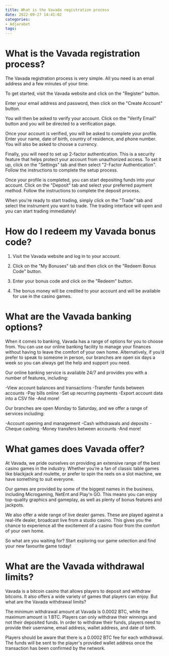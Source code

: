 ```yaml
---
title: What is the Vavada registration process
date: 2022-09-27 14:41:02
categories:
- Adjarabet
tags:
---
```



#  What is the Vavada registration process?

The Vavada registration process is very simple. All you need is an email address and a few minutes of your time.

To get started, visit the Vavada website and click on the "Register" button.

Enter your email address and password, then click on the "Create Account" button.

You will then be asked to verify your account. Click on the "Verify Email" button and you will be directed to a verification page.

Once your account is verified, you will be asked to complete your profile. Enter your name, date of birth, country of residence, and phone number. You will also be asked to choose a currency.

Finally, you will need to set up 2-factor authentication. This is a security feature that helps protect your account from unauthorized access. To set it up, click on the "Settings" tab and then select "2-Factor Authentication". Follow the instructions to complete the setup process.


Once your profile is completed, you can start depositing funds into your account. Click on the "Deposit" tab and select your preferred payment method. Follow the instructions to complete the deposit process.

When you're ready to start trading, simply click on the "Trade" tab and select the instrument you want to trade. The trading interface will open and you can start trading immediately!

#  How do I redeem my Vavada bonus code?

1. Visit the Vavada website and log in to your account.

2. Click on the "My Bonuses" tab and then click on the "Redeem Bonus Code" button.

3. Enter your bonus code and click on the "Redeem" button.

4. The bonus money will be credited to your account and will be available for use in the casino games.

#  What are the Vavada banking options?

When it comes to banking, Vavada has a range of options for you to choose from. You can use our online banking facility to manage your finances without having to leave the comfort of your own home. Alternatively, if you’d prefer to speak to someone in person, our branches are open six days a week so you can always get the help and support you need.

Our online banking service is available 24/7 and provides you with a number of features, including:

-View account balances and transactions
-Transfer funds between accounts
-Pay bills online
-Set up recurring payments
-Export account data into a CSV file
-And more!

Our branches are open Monday to Saturday, and we offer a range of services including:

-Account opening and management
-Cash withdrawals and deposits
-Cheque cashing
-Money transfers between accounts
-And more!

#  What games does Vavada offer?

At Vavada, we pride ourselves on providing an extensive range of the best casino games in the industry. Whether you’re a fan of classic table games like blackjack and roulette, or prefer to spin the reels on a slot machine, we have something to suit everyone.

Our games are provided by some of the biggest names in the business, including Microgaming, NetEnt and Play'n GO. This means you can enjoy top-quality graphics and gameplay, as well as plenty of bonus features and jackpots.

We also offer a wide range of live dealer games. These are played against a real-life dealer, broadcast live from a studio casino. This gives you the chance to experience all the excitement of a casino floor from the comfort of your own home.

So what are you waiting for? Start exploring our game selection and find your new favourite game today!

#  What are the Vavada withdrawal limits?

Vavada is a bitcoin casino that allows players to deposit and withdraw bitcoins. It also offers a wide variety of games that players can enjoy. But what are the Vavada withdrawal limits?

The minimum withdrawal amount at Vavada is 0.0002 BTC, while the maximum amount is 1 BTC. Players can only withdraw their winnings and not their deposited funds. In order to withdraw their funds, players need to provide their username, email address, wallet address, and date of birth.

Players should be aware that there is a 0.0002 BTC fee for each withdrawal. The funds will be sent to the player's provided wallet address once the transaction has been confirmed by the network.